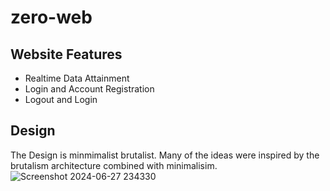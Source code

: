 # zero-web
 
## Website Features
- Realtime Data Attainment
- Login and Account Registration
- Logout and Login

## Design
The Design is minmimalist brutalist. Many of the ideas were inspired by the brutalism architecture combined with minimalisim.
![Screenshot 2024-06-27 234330](https://github.com/axlsaludo/zero-web/assets/79072016/56f7f442-51b6-4605-8c6c-36938896d642)
